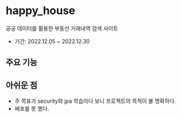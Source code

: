 # happy_house
공공 데이터를 활용한 부동산 거래내역 검색 사이트
- 기간: 2022.12.05 ~ 2022.12.30


## 주요 기능

## 아쉬운 점
- 주 목표가 security와 jpa 학습이다 보니 프로젝트의 목적이 불 명확하다.
- 배포를 못 했다.
